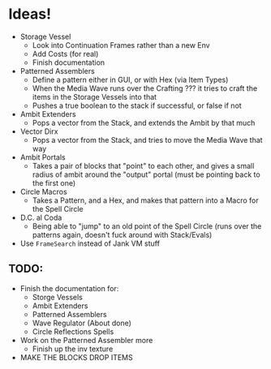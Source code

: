 # Ideas!
* Storage Vessel
  * Look into Continuation Frames rather than a new Env 
  * Add Costs (for real)
  * Finish documentation
* Patterned Assemblers
  * Define a pattern either in GUI, or with Hex (via Item Types)
  * When the Media Wave runs over the Crafting ??? it tries to craft the items in the Storage Vessels into that
  * Pushes a true boolean to the stack if successful, or false if not
* Ambit Extenders
  * Pops a vector from the Stack, and extends the Ambit by that much
* Vector Dirx
  * Pops a vector from the Stack, and tries to move the Media Wave that way
* Ambit Portals
  * Takes a pair of blocks that "point" to each other, and gives a small radius of ambit around the "output" portal (must be pointing back to the first one)
* Circle Macros
  * Takes a Pattern, and a Hex, and makes that pattern into a Macro for the Spell Circle
* D.C. al Coda
  * Being able to "jump" to an old point of the Spell Circle (runs over the patterns again, doesn't fuck around with Stack/Evals)
* Use `FrameSearch` instead of Jank VM stuff

## TODO:
* Finish the documentation for:
  * Storge Vessels
  * Ambit Extenders
  * Patterned Assemblers
  * Wave Regulator (About done)
  * Circle Reflections Spells
* Work on the Patterned Assembler more
  * Finish up the inv texture
* MAKE THE BLOCKS DROP ITEMS